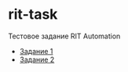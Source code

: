 # rit-task
Тестовое задание RIT Automation
- [Задание 1](https://github.com/YEgorLu/rit-task/tree/main/task_1/custom-table)
- [Задание 2](https://github.com/YEgorLu/rit-task/tree/main/task_2/starwars)
